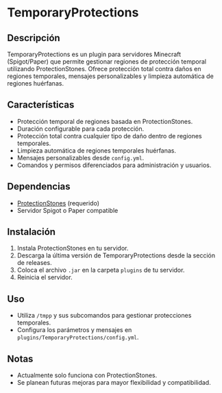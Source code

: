 # TemporaryProtections

## Descripción
TemporaryProtections es un plugin para servidores Minecraft (Spigot/Paper) que permite gestionar regiones de protección temporal utilizando ProtectionStones. Ofrece protección total contra daños en regiones temporales, mensajes personalizables y limpieza automática de regiones huérfanas.

## Características
- Protección temporal de regiones basada en ProtectionStones.
- Duración configurable para cada protección.
- Protección total contra cualquier tipo de daño dentro de regiones temporales.
- Limpieza automática de regiones temporales huérfanas.
- Mensajes personalizables desde `config.yml`.
- Comandos y permisos diferenciados para administración y usuarios.

## Dependencias
- [ProtectionStones](https://www.spigotmc.org/resources/protectionstones.61797/) (requerido)
- Servidor Spigot o Paper compatible

## Instalación
1. Instala ProtectionStones en tu servidor.
2. Descarga la última versión de TemporaryProtections desde la sección de releases.
3. Coloca el archivo `.jar` en la carpeta `plugins` de tu servidor.
4. Reinicia el servidor.

## Uso
- Utiliza `/tmpp` y sus subcomandos para gestionar protecciones temporales.
- Configura los parámetros y mensajes en `plugins/TemporaryProtections/config.yml`.

## Notas
- Actualmente solo funciona con ProtectionStones.
- Se planean futuras mejoras para mayor flexibilidad y compatibilidad.